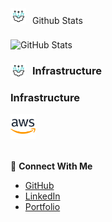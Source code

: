 <div style="text-align:left;padding-bottom:5px;">
<img height="25" width="25" src="technology.gif" style="padding-right: 10px;"/><div style="padding-bottom:3px;display:inline-block;">Github Stats</div>
</div>

![GitHub Stats](https://github-readme-stats.vercel.app/api/top-langs/?username=genesisbertiz&theme=default&show_icons=true&hide_border=true&layout=compact)

<img height="25" width="25" src="technology.gif" style="padding-top: 6px;padding-right: 10px; float: left;"/>

<h3>Infrastructure</h3>

### Infrastructure

<img height="40" width="40" src="image.png"/>

<div style="margin-top:2rem"></div>

🤝 **Connect With Me**

- [GitHub](https://github.com/genesisbertiz)
- [LinkedIn](https://linkedin.com/in/genesisbertiz)
- [Portfolio](https://genesisbertiz.vercel.app)
